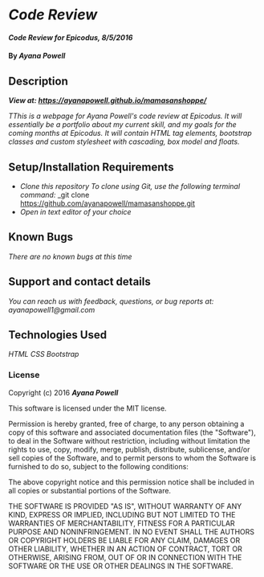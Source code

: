 # _Code Review_

#### _Code Review for Epicodus, 8/5/2016_

#### By _**Ayana Powell**_

## Description

 _**View at: https://ayanapowell.github.io/mamasanshoppe/**_

_TThis is a webpage for Ayana Powell's code review at Epicodus. It will essentially be a portfolio about my current skill, and my goals for the coming months at Epicodus. It will contain HTML tag elements, bootstrap classes and custom stylesheet with cascading, box model and floats._

## Setup/Installation Requirements

* _Clone this repository_
    _To clone using Git, use the following terminal command:_
    _git clone https://github.com/ayanapowell/mamasanshoppe.git
* _Open in text editor of your choice_

## Known Bugs

_There are no known bugs at this time_

## Support and contact details

_You can reach us with feedback, questions, or bug reports at: ayanapowell1@gmail.com_

## Technologies Used

_HTML_
_CSS_
_Bootstrap_

### License

Copyright (c) 2016 **_Ayana Powell_**

This software is licensed under the MIT license.

Permission is hereby granted, free of charge, to any person obtaining a copy of this software and associated documentation files (the "Software"), to deal in the Software without restriction, including without limitation the rights to use, copy, modify, merge, publish, distribute, sublicense, and/or sell copies of the Software, and to permit persons to whom the Software is furnished to do so, subject to the following conditions:

The above copyright notice and this permission notice shall be included in all copies or substantial portions of the Software.

THE SOFTWARE IS PROVIDED "AS IS", WITHOUT WARRANTY OF ANY KIND, EXPRESS OR IMPLIED, INCLUDING BUT NOT LIMITED TO THE WARRANTIES OF MERCHANTABILITY, FITNESS FOR A PARTICULAR PURPOSE AND NONINFRINGEMENT. IN NO EVENT SHALL THE AUTHORS OR COPYRIGHT HOLDERS BE LIABLE FOR ANY CLAIM, DAMAGES OR OTHER LIABILITY, WHETHER IN AN ACTION OF CONTRACT, TORT OR OTHERWISE, ARISING FROM, OUT OF OR IN CONNECTION WITH THE SOFTWARE OR THE USE OR OTHER DEALINGS IN THE SOFTWARE.
